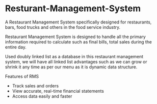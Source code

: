 # Resturant-Management-System

A Restaurant Management System specifically designed for restaurants, bars, food trucks and others in the food service industry.

Restaurant Management System is designed to handle all the primary information required to calculate such as final bills, total sales during the entire day.

Used doubly linked list as a database in this restaurant management system, we will have all linked list advantages such as we can grow or shrink it any time as per our menu as it is dynamic data structure.

Features of RMS
* Track sales and orders
* View accurate, real-time financial statements
* Access data easily and faster
